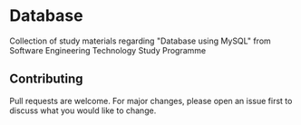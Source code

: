 # Database

Collection of study materials regarding "Database using MySQL" from Software Engineering Technology Study Programme

## Contributing

Pull requests are welcome. For major changes, please open an issue first to discuss what you would like to change.
